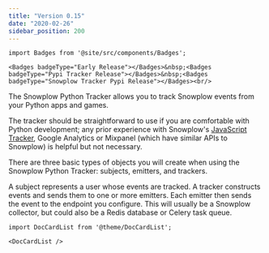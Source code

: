 ```yaml
---
title: "Version 0.15"
date: "2020-02-26"
sidebar_position: 200
---
```


```mdx-code-block
import Badges from '@site/src/components/Badges';

<Badges badgeType="Early Release"></Badges>&nbsp;<Badges badgeType="Pypi Tracker Release"></Badges>&nbsp;<Badges badgeType="Snowplow Tracker Pypi Release"></Badges><br/>
```

The Snowplow Python Tracker allows you to track Snowplow events from your Python apps and games.

The tracker should be straightforward to use if you are comfortable with Python development; any prior experience with Snowplow's [JavaScript Tracker](/docs/sources/trackers/javascript-trackers/index.md), Google Analytics or Mixpanel (which have similar APIs to Snowplow) is helpful but not necessary.

There are three basic types of objects you will create when using the Snowplow Python Tracker: subjects, emitters, and trackers.

A subject represents a user whose events are tracked. A tracker constructs events and sends them to one or more emitters. Each emitter then sends the event to the endpoint you configure. This will usually be a Snowplow collector, but could also be a Redis database or Celery task queue.

```mdx-code-block
import DocCardList from '@theme/DocCardList';

<DocCardList />
```
